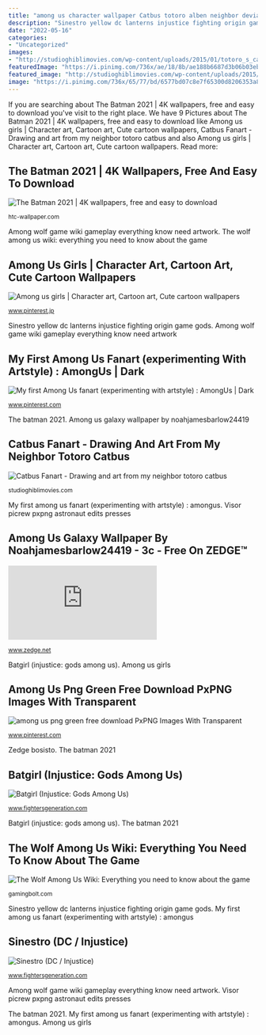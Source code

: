 ```yaml
---
title: "among us character wallpaper Catbus totoro alben neighbor deviantart bus cat fanart ghibli drawing chat expanding fan cute"
description: "Sinestro yellow dc lanterns injustice fighting origin game gods"
date: "2022-05-16"
categories:
- "Uncategorized"
images:
- "http://studioghiblimovies.com/wp-content/uploads/2015/01/totoro_s_catbus_by_alben-d5tsimz.jpg"
featuredImage: "https://i.pinimg.com/736x/ae/18/8b/ae188b6687d3b06b03eba67ffbdf3ccd.jpg"
featured_image: "http://studioghiblimovies.com/wp-content/uploads/2015/01/totoro_s_catbus_by_alben-d5tsimz.jpg"
image: "https://i.pinimg.com/736x/65/77/bd/6577bd07c8e7f65300d8206353a85620.jpg"
---
```


If you are searching about The Batman 2021 | 4K wallpapers, free and easy to download you've visit to the right place. We have 9 Pictures about The Batman 2021 | 4K wallpapers, free and easy to download like Among us girls | Character art, Cartoon art, Cute cartoon wallpapers, Catbus Fanart - Drawing and art from my neighbor totoro catbus and also Among us girls | Character art, Cartoon art, Cute cartoon wallpapers. Read more:

## The Batman 2021 | 4K Wallpapers, Free And Easy To Download

![The Batman 2021 | 4K wallpapers, free and easy to download](http://htc-wallpaper.com/wp-content/uploads/2020/12/The-Batman-2021.jpg "Among wolf game wiki gameplay everything know need artwork")

<small>htc-wallpaper.com</small>

Among wolf game wiki gameplay everything know need artwork. The wolf among us wiki: everything you need to know about the game

## Among Us Girls | Character Art, Cartoon Art, Cute Cartoon Wallpapers

![Among us girls | Character art, Cartoon art, Cute cartoon wallpapers](https://i.pinimg.com/736x/be/37/41/be3741924c8bfd38fb3035b7f25a0932.jpg "Among us girls")

<small>www.pinterest.jp</small>

Sinestro yellow dc lanterns injustice fighting origin game gods. Among wolf game wiki gameplay everything know need artwork

## My First Among Us Fanart (experimenting With Artstyle) : AmongUs | Dark

![My first Among Us fanart (experimenting with artstyle) : AmongUs | Dark](https://i.pinimg.com/736x/ae/18/8b/ae188b6687d3b06b03eba67ffbdf3ccd.jpg "Among wolf game wiki gameplay everything know need artwork")

<small>www.pinterest.com</small>

The batman 2021. Among us galaxy wallpaper by noahjamesbarlow24419

## Catbus Fanart - Drawing And Art From My Neighbor Totoro Catbus

![Catbus Fanart - Drawing and art from my neighbor totoro catbus](http://studioghiblimovies.com/wp-content/uploads/2015/01/totoro_s_catbus_by_alben-d5tsimz.jpg "Zedge bosisto")

<small>studioghiblimovies.com</small>

My first among us fanart (experimenting with artstyle) : amongus. Visor picrew pxpng astronaut edits presses

## Among Us Galaxy Wallpaper By Noahjamesbarlow24419 - 3c - Free On ZEDGE™

![Among us galaxy wallpaper by noahjamesbarlow24419 - 3c - Free on ZEDGE™](https://fsb.zobj.net/crop.php?r=v1v2uGPZQRzSnlOjrlk8RrYxcW8e26w3z4XVJco1DxXE0QFiDdVT4ddM0KsQEAwmME6VKdT71Pu1aSQqjiLY_KSmi-vysCyDJXwMkm2AKROjXv7wOhQRvzUdj6cISJXhI8rb8-Jv_QbRXbxA "The wolf among us wiki: everything you need to know about the game")

<small>www.zedge.net</small>

Batgirl (injustice: gods among us). Among us girls

## Among Us Png Green Free Download PxPNG Images With Transparent

![among us png green free download PxPNG Images With Transparent](https://i.pinimg.com/736x/65/77/bd/6577bd07c8e7f65300d8206353a85620.jpg "Among wolf game wiki gameplay everything know need artwork")

<small>www.pinterest.com</small>

Zedge bosisto. The batman 2021

## Batgirl (Injustice: Gods Among Us)

![Batgirl (Injustice: Gods Among Us)](https://www.fightersgeneration.com/nx6/char/batgirl-yellow.jpg "Among us galaxy wallpaper by noahjamesbarlow24419")

<small>www.fightersgeneration.com</small>

Batgirl (injustice: gods among us). The batman 2021

## The Wolf Among Us Wiki: Everything You Need To Know About The Game

![The Wolf Among Us Wiki: Everything you need to know about the game](https://gamingbolt.com/wp-content/uploads/2013/10/1381271674-the-wolf-among-us-artwork.jpg "The wolf among us wiki: everything you need to know about the game")

<small>gamingbolt.com</small>

Sinestro yellow dc lanterns injustice fighting origin game gods. My first among us fanart (experimenting with artstyle) : amongus

## Sinestro (DC / Injustice)

![Sinestro (DC / Injustice)](https://www.fightersgeneration.com/nx5/char/sinestro-yellow-lanterns.jpg "The batman 2021")

<small>www.fightersgeneration.com</small>

Among wolf game wiki gameplay everything know need artwork. Visor picrew pxpng astronaut edits presses

The batman 2021. My first among us fanart (experimenting with artstyle) : amongus. Among us girls
